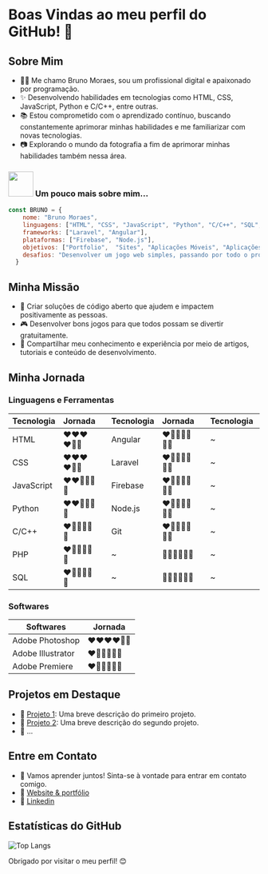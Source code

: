 # Boas Vindas ao meu perfil do GitHub! 👋

## Sobre Mim

- 👨‍💻 Me chamo Bruno Moraes, sou um profissional digital e apaixonado por programação.
- ✨ Desenvolvendo habilidades em tecnologias como HTML, CSS, JavaScript, Python e C/C++, entre outras.
- 📚 Estou comprometido com o aprendizado contínuo, buscando constantemente aprimorar minhas habilidades e me familiarizar com novas tecnologias.
- 📷 Explorando o mundo da fotografia a fim de aprimorar minhas habilidades também nessa área.
### <img src="https://media.giphy.com/media/VgCDAzcKvsR6OM0uWg/giphy.gif" width="50"> Um pouco mais sobre mim...
```Javascript
const BRUNO = {
    nome: "Bruno Moraes",
    linguagens: ["HTML", "CSS", "JavaScript", "Python", "C/C++", "SQL", "PHP"],
    frameworks: ["Laravel", "Angular"],
    plataformas: ["Firebase", "Node.js"],
    objetivos: ["Portfolio",  "Sites", "Aplicações Móveis", "Aplicações Desktop", "Aplicações Web", "Aplicações de Nuvem", "Jogos", "Artigos", "Fotos", "Ilustraçoes"],
    desafios: "Desenvolver um jogo web simples, passando por todo o processo de desenvolvimento, desde a concepção da ideia até a implantação do jogo.",
  }
````

## Minha Missão

- 🎯 Criar soluções de código aberto que ajudem e impactem positivamente as pessoas.
- 🎮 Desenvolver bons jogos para que todos possam se divertir gratuitamente.
- 📖 Compartilhar meu conhecimento e experiência por meio de artigos, tutoriais e conteúdo de desenvolvimento.

## Minha Jornada
### Linguagens e Ferramentas
| Tecnologia     | Jornada                |           | Tecnologia  | Jornada                |           | Tecnologia | Jornada                |
| -------------- | ---------------------- | --------- | ----------- | ---------------------- | --------- | ---------- | ---------------------- |
| HTML           | ❤❤❤❤🤍🤍             |           | Angular     | ❤🤍🤍🤍🤍🤍🤍         |           | ~          | 🤍🤍🤍🤍🤍🤍         |
| CSS            | ❤❤❤❤🤍🤍             |           | Laravel     | ❤🤍🤍🤍🤍🤍🤍         |           | ~          | 🤍🤍🤍🤍🤍🤍         |
| JavaScript     | ❤❤🤍🤍🤍🤍           |           | Firebase    | ❤🤍🤍🤍🤍🤍🤍         |           | ~          | 🤍🤍🤍🤍🤍🤍         |
| Python         | ❤❤🤍🤍🤍🤍           |           | Node.js     | ❤🤍🤍🤍🤍🤍🤍         |           | ~          | 🤍🤍🤍🤍🤍🤍         |
| C/C++          | ❤🤍🤍🤍🤍🤍           |           | Git         | ❤🤍🤍🤍🤍🤍🤍         |           | ~          | 🤍🤍🤍🤍🤍🤍         |
| PHP            | ❤🤍🤍🤍🤍🤍           |           | ~           | 🤍🤍🤍🤍🤍🤍         |           | ~          | 🤍🤍🤍🤍🤍🤍         |
| SQL            | ❤🤍🤍🤍🤍🤍           |           | ~           | 🤍🤍🤍🤍🤍🤍         |           | ~          | 🤍🤍🤍🤍🤍🤍         |



### Softwares
| Softwares            | Jornada                |
| -------------------- | ---------------------- |
| Adobe Photoshop      | ❤❤❤❤🤍🤍             |
| Adobe Illustrator    | ❤🤍🤍🤍🤍🤍           |
| Adobe Premiere       | ❤🤍🤍🤍🤍🤍           |


## Projetos em Destaque

- 🔗 [Projeto 1](link-para-o-projeto-1): Uma breve descrição do primeiro projeto.
- 🔗 [Projeto 2](link-para-o-projeto-2): Uma breve descrição do segundo projeto.
- 🔗 ...

## Entre em Contato

- 💬 Vamos aprender juntos! Sinta-se à vontade para entrar em contato comigo.
- 🔗 [Website & portfólio](https://bmfolio.web.app/)
- 🔗 [Linkedin](https://www.linkedin.com/in/bruno-moraes-704728145/)

## Estatísticas do GitHub

![Top Langs](https://github-readme-stats.vercel.app/api/top-langs/?username=brunomoraesdigital&hide=TeX&layout=compact)

Obrigado por visitar o meu perfil! 😊

